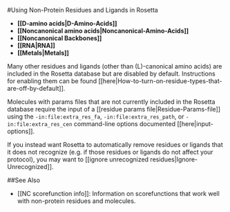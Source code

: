 #Using Non-Protein Residues and Ligands in Rosetta
* **[[D-amino acids|D-Amino-Acids]]**
* **[[Noncanonical amino acids|Noncanonical-Amino-Acids]]**
* **[[Noncanonical Backbones]]**
* **[[RNA|RNA]]**
* **[[Metals|Metals]]**

Many other residues and ligands (other than (L)-canonical amino acids) are included in the Rosetta database but are disabled by default. Instructions for enabling them can be found  [[here|How-to-turn-on-residue-types-that-are-off-by-default]]. 

Molecules with params files that are not currently included in the Rosetta database require the input of a [[residue params file|Residue-Params-file]] using the `-in:file:extra_res_fa`, `-in:file:extra_res_path`, or `-in:file:extra_res_cen` command-line options documented [[here|input-options]].

If you instead want Rosetta to automatically remove residues or ligands that it does not recognize (e.g. if those residues or ligands do not affect your protocol), you may want to [[ignore unrecognized residues|Ignore-Unrecognized]].

##See Also
* [[NC scorefunction info]]: Information on scorefunctions that work well with non-protein residues and molecules.